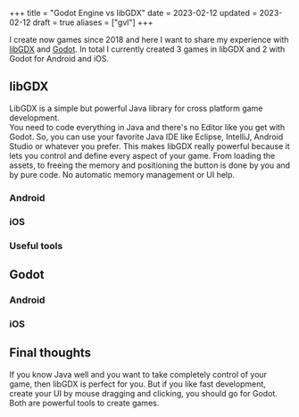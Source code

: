 +++
title = "Godot Engine vs libGDX"
date = 2023-02-12
updated = 2023-02-12
draft = true
aliases = ["gvl"]
+++

I create now games since 2018 and here I want to share my experience with [libGDX](https://libgdx.com/) and [Godot](https://godotengine.org/).
In total I currently created 3 games in libGDX and 2 with Godot for Android and iOS.  

## libGDX
LibGDX is a simple but powerful Java library for cross platform game development.  
You need to code everything in Java and there's no Editor like you get with Godot.
So, you can use your favorite Java IDE like Eclipse, IntelliJ, Android Studio or whatever you prefer.
This makes libGDX really powerful because it lets you control and define every aspect of your game.
From loading the assets, to freeing the memory and positioning the button is done by you and by pure code.
No automatic memory management or UI help.

### Android

### iOS

### Useful tools

## Godot

### Android

### iOS

## Final thoughts
If you know Java well and you want to take completely control of your game, then libGDX is perfect for you.
But if you like fast development, create your UI by mouse dragging and clicking, you should go for Godot.
Both are powerful tools to create games.